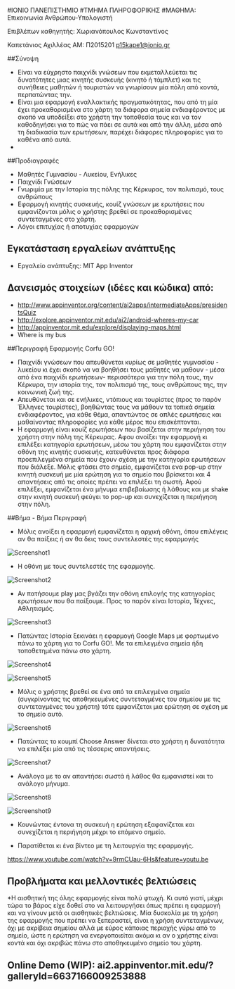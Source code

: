﻿#ΙΟΝΙΟ ΠΑΝΕΠΙΣΤΗΜΙΟ 
#ΤΜΗΜΑ ΠΛΗΡΟΦΟΡΙΚΗΣ 
#ΜΑΘΗΜΑ: Επικοινωνία Ανθρώπου-Υπολογιστή 
 
Επιβλέπων καθηγητής: Χωριανόπουλος Κωνσταντίνος 

Καπετάνιος Αχιλλέας  ΑΜ: Π2015201     p15kape1@ionio.gr


##Σύνοψη

* Είναι να εύχρηστο παιχνίδι γνώσεων που εκμεταλλεύεται τις δυνατότητες μιας κινητής συσκευής (κινητό ή τάμπλετ) και τις συνήθειες μαθητών ή τουριστών να γνωρίσουν μία πόλη από κοντά, περπατώντας την.
* Είναι μια εφαρμογή εναλλακτικής πραγματικότητας, που από τη μία έχει προκαθορισμένα στο χάρτη τα διάφορα σημεία ενδιαφέροντος με σκοπό να υποδείξει στο χρήστη την τοποθεσία τους και να τον καθοδηγήσει 
για το πώς να πάει σε αυτά και από την άλλη, μέσα από τη διαδικασία των ερωτήσεων, παρέχει διάφορες πληροφορίες για το καθένα από αυτά.
* 

##Προδιαγραφές

* Μαθητές Γυμνασίου - Λυκείου, Ενήλικες
* Παιχνίδι Γνώσεων
* Γνωριμία με την Ιστορία της πόλης της Κέρκυρας, τον πολιτισμό, τους ανθρώπους
* Εφαρμογή κινητής συσκευής, κουίζ γνώσεων με ερωτήσεις που εμφανίζονται μόλις ο χρήστης βρεθεί σε προκαθορισμένες συντεταγμένες στο χάρτη.
* Λόγοι επιτυχίας ή αποτυχίας εφαρμογών

## Εγκατάσταση εργαλείων ανάπτυξης

* Εργαλείο ανάπτυξης: MIT App Inventor

## Δανεισμός στοιχείων (ιδέες και κώδικα) από:
* http://www.appinventor.org/content/ai2apps/intermediateApps/presidentsQuiz
* http://explore.appinventor.mit.edu/ai2/android-wheres-my-car
* http://appinventor.mit.edu/explore/displaying-maps.html
* Where is my bus


##Περιγραφή Εφαρμογής Corfu GO!

* Παιχνίδι γνώσεων που απευθύνεται κυρίως σε μαθητές γυμνασίου - λυκείου κι έχει σκοπό να να βοηθήσει τους μαθητές να μαθουν - μέσα από ένα παιχνίδι ερωτήσεων- περισσότερα για 
την πόλη τους, την Κέρκυρα, την ιστορία της, τον πολιτισμό της, τους ανθρώπους της, την κοινωνική ζωή της.
* Απευθύνεται και σε ενήλικες, ντόπιους και τουρίστες (προς το παρόν Έλληνες τουρίστες), βοηθώντας τους να μάθουν τα τοπικά σημεία ενδιαφέροντος, για κάθε θέμα, απαντώντας σε απλές 
ερωτήσεις και μαθαίνοντας πληροφορίες για κάθε μέρος που επισκέπτονται.
* Η εφαρμογή είναι κουίζ ερωτήσεων που βασίζεται στην περιήγηση του χρήστη στην πόλη της Κέρκυρας. Αφου ανοίξει την εφαρμογή κι επιλέξει κατηγορία ερωτήσεων, μέσω του χάρτη που εμφανίζεται 
στην οθόνη της κινητής συσκευής, κατευθύνεται προς διάφορα προεπιλεγμένα σημεία που έχουν σχέση με την κατηγορία ερωτήσεων που διάλεξε. Μόλις φτάσει στο σημείο, εμφανίζεται ενα pop-up στην 
κινητή συσκευή με μία ερώτηση για το σημείο που βρίσκεται και 4 απαντήσεις από τις οποίες πρέπει να επιλέξει τη σωστή. Αφού επιλέξει, εμφανίζεται ένα μήνυμα επιβεβαίωσης ή λάθους και με shake
στην κινητή συσκευή φεύγει το pop-up και συνεχίζεται η περιήγηση στην πόλη.

##Βήμα - Βήμα Περιγραφή

* Μόλις ανοίξει η εφαρμογή εμφανίζεται η αρχική οθόνη, όπου επιλέγεις αν θα παίξεις ή αν θα δεις τους συντελεστές της εφαρμογής

![Screenshot1](Screenshot1.png)

* Η οθόνη με τους συντελεστές της εφαρμογής.

![Screenshot2](Screenshot2.png)

* Αν πατήσουμε play μας βγάζει την οθόνη επιλογής της κατηγορίας ερωτήσεων που θα παίξουμε. Προς το παρόν είναι Ιστορία, Τέχνες, Αθλητισμός.

![Screenshot3](Screenshot3.png)

* Πατώντας Ιστορία ξεκινάει η εφαρμογή Google Maps με φορτωμένο πάνω το χάρτη για το Corfu GO!. Με τα επιλεγμένα σημεία ήδη τοποθετημένα πάνω στο χάρτη.

![Screenshot4](Screenshot4.png)



![Screenshot5](Screenshot5.png)

* Μόλις ο χρήστης βρεθεί σε ένα από τα επιλεγμένα σημεία (συγκρίνοντας τις αποθηκευμένες συντεταγμένες του σημείου με τις συντεταγμένες του χρήστη) τότε εμφανίζεται μια ερώτηση σε σχέση με το σημείο αυτό.

![Screenshot6](Screenshot6.png)

* Πατώντας το κουμπί Choose Answer δίνεται στο χρήστη η δυνατότητα να επιλέξει μία από τις τέσσερις απαντήσεις.

![Screenshot7](Screenshot7.png)

* Ανάλογα με το αν απαντήσει σωστά ή λάθος θα εμφανιστεί και το ανάλογο μήνυμα.

![Screenshot8](Screenshot8.png) 

![Screenshot9](Screenshot9.png)

* Κουνώντας έντονα τη συσκευή η ερώτηση εξαφανίζεται και συνεχίζεται η περιήγηση μέχρι το επόμενο σημείο.

* Παρατίθεται κι ένα βίντεο με τη λειτουργία της εφαρμογής.

https://www.youtube.com/watch?v=9rmCUau-6Hs&feature=youtu.be

## Προβλήματα και μελλοντικές βελτιώσεις

*Η αισθητική της όλης εφαρμογής είναι πολύ φτωχή. Κι αυτό γιατί, μέχρι τώρα το βάρος είχε δοθεί στο να λειτουργήσει όπως πρέπει η εφαρμογή και να γίνουν μετά οι αισθητικές βελτιώσεις.
Μία δυσκολία με τη χρήση της εφαρμογής που πρέπει να ξεπεραστεί, είναι η χρήση συντεταγμένων, όχι με ακρίβεια σημείου αλλά με εύρος κάποιας περιοχής γύρω από το σημείο, ώστε η ερώτηση να ενεργοποιείται ακόμα κι αν ο χρήστης είναι κοντά και όχι ακριβώς πάνω στο αποθηκευμένο σημείο του χάρτη. 


##  Online Demo (WIP): ai2.appinventor.mit.edu/?galleryId=6637166009253888





